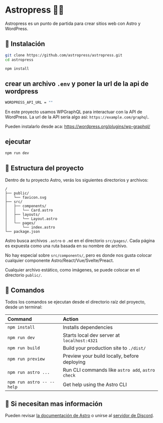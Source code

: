 # Astropress 🧑‍🚀

Astropress es un punto de partida para crear sitios web con Astro y WordPress.

## 🚀 Instalación

```sh
git clone https://github.com/astropress/astropress.git
cd astropress
```

```sh
npm install
```

## crear un archivo `.env` y poner la url de la api de wordpress

```sh
WORDPRESS_API_URL = ""
```

En este proyecto usamos WPGraphQL para interactuar con la API de WordPress. La url de la API seria algo asi: `https://example.com/graphql`.

Pueden instalarlo desde aca: https://wordpress.org/plugins/wp-graphql/

## ejecutar

```sh
npm run dev
```

## 🚀 Estructura del proyecto

Dentro de tu proyecto Astro, verás los siguientes directorios y archivos:

```text
/
├── public/
│   └── favicon.svg
├── src/
│   ├── components/
│   │   └── Card.astro
│   ├── layouts/
│   │   └── Layout.astro
│   └── pages/
│       └── index.astro
└── package.json
```

Astro busca archivos `.astro` o `.md` en el directorio `src/pages/`. Cada página es expuesta como una ruta basada en su nombre de archivo.

No hay especial sobre `src/components/`, pero es donde nos gusta colocar cualquier componente Astro/React/Vue/Svelte/Preact.

Cualquier archivo estático, como imágenes, se puede colocar en el directorio `public/`.

## 🧞 Comandos

Todos los comandos se ejecutan desde el directorio raíz del proyecto, desde un terminal:

| Command                   | Action                                           |
| :------------------------ | :----------------------------------------------- |
| `npm install`             | Installs dependencies                            |
| `npm run dev`             | Starts local dev server at `localhost:4321`      |
| `npm run build`           | Build your production site to `./dist/`          |
| `npm run preview`         | Preview your build locally, before deploying     |
| `npm run astro ...`       | Run CLI commands like `astro add`, `astro check` |
| `npm run astro -- --help` | Get help using the Astro CLI                     |

## 👀 Si necesitan mas información

Pueden revisar [la documentación de Astro](https://docs.astro.build) o unirse al [servidor de Discord](https://astro.build/chat).
